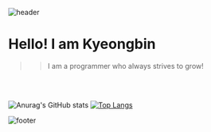 ![header](https://capsule-render.vercel.app/api?type=waving&&color=gradient&height=100&section=header&fontSize=90)


# Hello! I am Kyeongbin
>> I am a programmer who always strives to grow!



<br/><br/>

<div align = "left">
  
![Anurag's GitHub stats](https://github-readme-stats.vercel.app/api?username=leuneoe25&show_icons=true&theme=radical) [![Top Langs](https://github-readme-stats.vercel.app/api/top-langs/?username=leuneoe25&layout=compact)](https://github.com/anuraghazra/github-readme-stats)







![footer](https://capsule-render.vercel.app/api?type=waving&&color=gradient&height=100&section=footer&fontSize=90)
